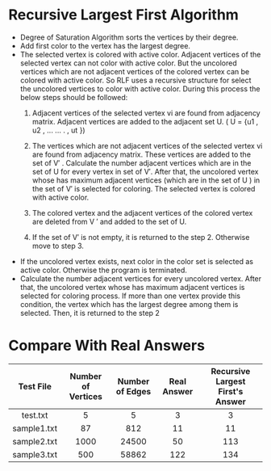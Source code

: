# Recursive Largest First Algorithm

* Degree of Saturation Algorithm sorts the vertices by their degree.
* Add first color to the vertex has the largest degree.
* The selected vertex is colored with active color. Adjacent
  vertices of the selected vertex can not color with active color. But
  the uncolored vertices which are not adjacent vertices of the
  colored vertex can be colored with active color. So RLF uses a
  recursive structure for select the uncolored vertices to color with
  active color. During this process the below steps should be
  followed:
  1. Adjacent vertices of the selected vertex vi are found
  from adjacency matrix. Adjacent vertices are added to
  the adjacent set U. ( U = {u1 , u2 , ... ... . , ut })
  
  2. The vertices which are not adjacent vertices of the
  selected vertex vi are found from adjacency matrix.
  These vertices are added to the set of V′ . Calculate the
  number adjacent vertices which are in the set of U for
  every vertex in set of V′. After that, the uncolored
  vertex whose has maximum adjacent vertices (which
  are in the set of U ) in the set of V′ is selected for
  coloring. The selected vertex is colored with active
  color.
  
  3. The colored vertex and the adjacent vertices of the
  colored vertex are deleted from V ′ and added to the set
  of U.
  
  4. If the set of V′ is not empty, it is returned to the step 2.
  Otherwise move to step 3.
* If the uncolored vertex exists, next color in the color set
  is selected as active color. Otherwise the program is terminated.
* Calculate the number adjacent vertices for every
  uncolored vertex. After that, the uncolored vertex whose has
  maximum adjacent vertices is selected for coloring process. If
  more than one vertex provide this condition, the vertex which has
  the largest degree among them is selected. Then, it is returned to
  the step 2


# Compare With Real Answers

|  Test File  | Number of Vertices | Number of Edges | Real Answer | Recursive Largest First's Answer |
|:-----------:|:------------------:|:---------------:|:-----------:|:--------------------------------:|
|  test.txt   |         5          |        5        |      3      |                3                 |
| sample1.txt |         87         |       812       |     11      |                11                |
| sample2.txt |        1000        |      24500      |     50      |               113                |
| sample3.txt |        500         |      58862      |     122     |               134                |